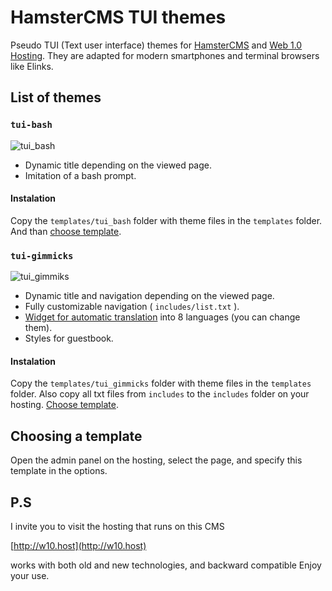 # HamsterCMS TUI themes
Pseudo TUI (Text user interface) themes for [HamsterCMS](http://old.net.eu.org/) and [Web 1.0 Hosting](https://web1.0hosting.net/). They are adapted for modern smartphones and terminal browsers like Elinks.

## List of themes
 
### `tui-bash`
![tui_bash](https://github.com/user-attachments/assets/2d789f53-571a-4fa3-8ea1-7603ea7e77fe)
- Dynamic title depending on the viewed page. 
- Imitation of a bash prompt. 
#### Instalation
Copy the `templates/tui_bash` folder with theme files in the `templates` folder. And than [choose template](#choosing-a-template).

### `tui-gimmicks`
![tui_gimmiks](https://github.com/user-attachments/assets/63745909-9415-402a-8598-937036894761)
- Dynamic title and navigation depending on the viewed page. 
- Fully customizable navigation ( `includes/list.txt` ).
- [Widget for automatic translation](https://gtranslate.io/website-translator-widget) into 8 languages (you can change them).
- Styles for guestbook.
#### Instalation
Copy the `templates/tui_gimmicks` folder with theme files in the `templates` folder. Also copy all txt files from `includes` to the `includes` folder on your hosting. [Choose template](#choosing-a-template).

## Choosing a template
Open the admin panel on the hosting, select the page, and specify this template in the options.


## P.S
I invite you to visit the hosting that runs on this CMS

[http://w10.host](http://w10.host)

works with both old and new technologies, and backward compatible
Enjoy your use.
